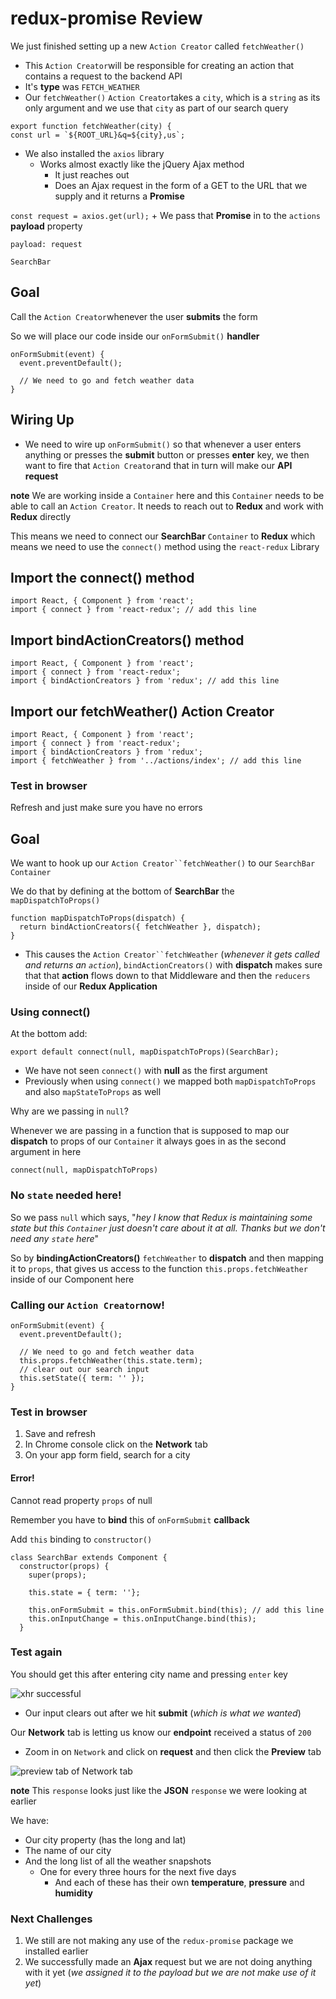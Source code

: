 # redux-promise Review
We just finished setting up a new `Action Creator` called `fetchWeather()`

* This `Action Creator`will be responsible for creating an action that contains a request to the backend API
* It's **type** was `FETCH_WEATHER`
* Our `fetchWeather()` `Action Creator`takes a `city`, which is a `string` as its only argument and we use that `city` as part of our search query

```
export function fetchWeather(city) {
const url = `${ROOT_URL}&q=${city},us`;
```

* We also installed the `axios` library
    - Works almost exactly like the jQuery Ajax method
        + It just reaches out
        + Does an Ajax request in the form of a GET to the URL that we supply and it returns a **Promise**

`const request = axios.get(url);`
        + We pass that **Promise** in to the `actions` **payload** property

`payload: request`

`SearchBar`

## Goal
Call the `Action Creator`whenever the user **submits** the form

So we will place our code inside our `onFormSubmit()` **handler**

```
onFormSubmit(event) {
  event.preventDefault();

  // We need to go and fetch weather data
}
```

## Wiring Up
* We need to wire up `onFormSubmit()` so that whenever a user enters anything or presses the **submit** button or presses **enter** key, we then want to fire that `Action Creator`and that in turn will make our **API request**

**note** We are working inside a `Container` here and this `Container` needs to be able to call an `Action Creator`. It needs to reach out to **Redux** and work with **Redux** directly

This means we need to connect our **SearchBar** `Container` to **Redux** which means we need to use the `connect()` method using the `react-redux` Library

## Import the connect() method
```
import React, { Component } from 'react';
import { connect } from 'react-redux'; // add this line
```

## Import bindActionCreators() method
```
import React, { Component } from 'react';
import { connect } from 'react-redux';
import { bindActionCreators } from 'redux'; // add this line
```

## Import our fetchWeather() Action Creator
```
import React, { Component } from 'react';
import { connect } from 'react-redux';
import { bindActionCreators } from 'redux';
import { fetchWeather } from '../actions/index'; // add this line
```

### Test in browser
Refresh and just make sure you have no errors

## Goal
We want to hook up our `Action Creator``fetchWeather()` to our `SearchBar` `Container`

We do that by defining at the bottom of **SearchBar** the `mapDispatchToProps()`

```
function mapDispatchToProps(dispatch) {
  return bindActionCreators({ fetchWeather }, dispatch);
}
```

* This causes the `Action Creator``fetchWeather` (_whenever it gets called and returns an `action`_), `bindActionCreators()` with **dispatch** makes sure that that **action** flows down to that Middleware and then the `reducers` inside of our **Redux Application**

### Using connect()
At the bottom add:

`export default connect(null, mapDispatchToProps)(SearchBar);`

* We have not seen `connect()` with **null** as the first argument
* Previously when using `connect()` we mapped both `mapDispatchToProps` and also `mapStateToProps` as well

Why are we passing in `null`?

Whenever we are passing in a function that is supposed to map our **dispatch** to props of our `Container` it always goes in as the second argument in here

`connect(null, mapDispatchToProps)`

### No `state` needed here!
So we pass `null` which says, "_hey I know that Redux is maintaining some state but this `Container` just doesn't care about it at all. Thanks but we don't need any `state` here_"

So by **bindingActionCreators()** `fetchWeather` to **dispatch** and then mapping it to `props`, that gives us access to the function `this.props.fetchWeather` inside of our Component here

### Calling our `Action Creator`now!
```
onFormSubmit(event) {
  event.preventDefault();

  // We need to go and fetch weather data
  this.props.fetchWeather(this.state.term);
  // clear out our search input
  this.setState({ term: '' });
}
```

### Test in browser
1. Save and refresh
2. In Chrome console click on the **Network** tab
3. On your app form field, search for a city

#### Error!
Cannot read property `props` of null

Remember you have to **bind** this of `onFormSubmit` **callback**

Add `this` binding to `constructor()`

```
class SearchBar extends Component {
  constructor(props) {
    super(props);

    this.state = { term: ''};

    this.onFormSubmit = this.onFormSubmit.bind(this); // add this line
    this.onInputChange = this.onInputChange.bind(this);
  }
```

### Test again
You should get this after entering city name and pressing `enter` key

![xhr successful](https://i.imgur.com/sLnpmju.png)

* Our input clears out after we hit **submit** (_which is what we wanted_)

Our **Network** tab is letting us know our **endpoint** received a status of `200`

* Zoom in on `Network` and click on **request** and then click the **Preview** tab

![preview tab of Network tab](https://i.imgur.com/QlTaJRp.png)

**note** This `response` looks just like the **JSON** `response` we were looking at earlier

We have:

* Our city property (has the long and lat)
* The name of our city
* And the long list of all the weather snapshots
    - One for every three hours for the next five days
        + And each of these has their own **temperature**, **pressure** and **humidity**

### Next Challenges
1. We still are not making any use of the `redux-promise` package we installed earlier
2. We successfully made an **Ajax** request but we are not doing anything with it yet (_we assigned it to the payload but we are not make use of it yet_)





